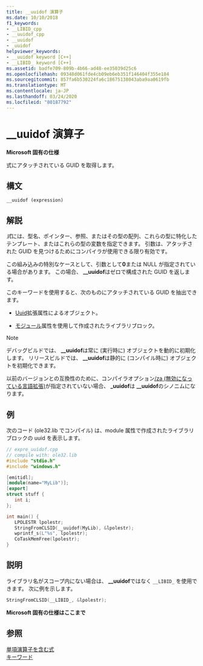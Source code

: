 ```yaml
---
title: __uuidof 演算子
ms.date: 10/10/2018
f1_keywords:
- __LIBID_cpp
- __uuidof_cpp
- __uuidof
- _uuidof
helpviewer_keywords:
- __uuidof keyword [C++]
- __LIBID_ keyword [C++]
ms.assetid: badfe709-809b-4b66-ad48-ee35039d25c6
ms.openlocfilehash: 09348d061fde4cb09eb6eb351f146404f355e184
ms.sourcegitcommit: 857fa6b530224fa6c18675138043aba9aa0619fb
ms.translationtype: MT
ms.contentlocale: ja-JP
ms.lasthandoff: 03/24/2020
ms.locfileid: "80187792"
---
```

# <a name="__uuidof-operator"></a>__uuidof 演算子

**Microsoft 固有の仕様**

式にアタッチされている GUID を取得します。

## <a name="syntax"></a>構文

```
__uuidof (expression)
```

## <a name="remarks"></a>解説

*式*には、型名、ポインター、参照、またはその型の配列、これらの型に特化したテンプレート、またはこれらの型の変数を指定できます。 引数は、アタッチされた GUID を見つけるためにコンパイラが使用できる限り有効です。

この組み込みの特別なケースとして、引数として**0**または NULL が指定されている場合があります。 この場合、 **__uuidof**はゼロで構成された GUID を返します。

このキーワードを使用すると、次のものにアタッチされている GUID を抽出できます。

- [Uuid](../cpp/uuid-cpp.md)拡張属性によるオブジェクト。

- [モジュール](../windows/attributes/module-cpp.md)属性を使用して作成されたライブラリブロック。

> [!NOTE]
> デバッグビルドでは、 **__uuidof**は常に (実行時に) オブジェクトを動的に初期化します。 リリースビルドでは、 **__uuidof**は静的に (コンパイル時に) オブジェクトを初期化できます。

以前のバージョンとの互換性のために、コンパイラオプション[/za \(無効になっている言語拡張)](../build/reference/za-ze-disable-language-extensions.md)が指定されていない場合、 **_uuidof**は **__uuidof**のシノニムになります。

## <a name="example"></a>例

次のコード (ole32.lib でコンパイル) は、module 属性で作成されたライブラリ ブロックの uuid を表示します。

```cpp
// expre_uuidof.cpp
// compile with: ole32.lib
#include "stdio.h"
#include "windows.h"

[emitidl];
[module(name="MyLib")];
[export]
struct stuff {
   int i;
};

int main() {
   LPOLESTR lpolestr;
   StringFromCLSID(__uuidof(MyLib), &lpolestr);
   wprintf_s(L"%s", lpolestr);
   CoTaskMemFree(lpolestr);
}
```

## <a name="comments"></a>説明

ライブラリ名がスコープ内にない場合は、 **__uuidof**ではなく `__LIBID_` を使用できます。 次に例を示します。

```cpp
StringFromCLSID(__LIBID_, &lpolestr);
```

**Microsoft 固有の仕様はここまで**

## <a name="see-also"></a>参照

[単項演算子を含む式](../cpp/expressions-with-unary-operators.md)<br/>
[キーワード](../cpp/keywords-cpp.md)

